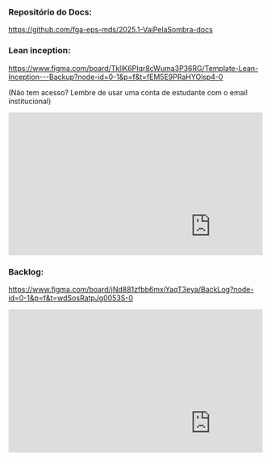### Repositório do Docs: 
https://github.com/fga-eps-mds/2025.1-VaiPelaSombra-docs

### Lean inception: 
https://www.figma.com/board/TkllK6PIqr8cWuma3P36RG/Template-Lean-Inception---Backup?node-id=0-1&p=f&t=fEM5E9PRaHYOlsp4-0

(Não tem acesso? Lembre de usar uma conta de estudante com o email institucional)

<div style="position: relative; padding-bottom: 56.25%; height: 0; overflow: hidden;">
    <iframe style="border: 1px solid rgba(0, 0, 0, 0.1);" width="800" height="450" src="https://embed.figma.com/board/TkllK6PIqr8cWuma3P36RG/Template-Lean-Inception---Backup?node-id=0-1&embed-host=share" allowfullscreen>
    </iframe>
</div>


### Backlog: 
https://www.figma.com/board/jNd881zfbb6mxiYaqT3eya/BackLog?node-id=0-1&p=f&t=wdSosRatpJg0053S-0 

<div style="position: relative; padding-bottom: 56.25%; height: 0; overflow: hidden;">
    <iframe style="border: 1px solid rgba(0, 0, 0, 0.1);" width="800" height="450" src="https://embed.figma.com/board/jNd881zfbb6mxiYaqT3eya/BackLog?node-id=0-1&embed-host=share" allowfullscreen></iframe>
</div>